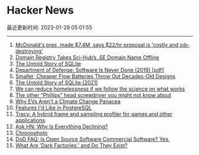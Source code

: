 # Hacker News

最近更新时间: 2023-01-29 05:01:55

--- 
1. [McDonald's pres, made $7.4M, says $22/hr proposal is 'costly and job-destroying'](https://www.businessinsider.com/mcdonalds-exec-slams-california-lawmakers-for-passing-fast-food-law-2023-1) 
2. [Domain Registry Takes Sci-Hub’s .SE Domain Name Offline](https://torrentfreak.com/domain-registry-takes-sci-hubs-se-domain-name-offline-230126/) 
3. [The Untold Story of SQLite](https://corecursive.com/066-sqlite-with-richard-hipp/) 
4. [Department of Defense: Software Is Never Done (2019) [pdf]](https://media.defense.gov/2019/Apr/30/2002124828/-1/-1/0/SOFTWAREISNEVERDONE_REFACTORINGTHEACQUISITIONCODEFORCOMPETITIVEADVANTAGE_FINAL.SWAP.REPORT.PDF) 
5. [Smaller, Cheaper Flow Batteries Throw Out Decades-Old Designs](https://spectrum.ieee.org/flow-battery) 
6. [The Untold Story of SQLite (2021)](https://corecursive.com/066-sqlite-with-richard-hipp/) 
7. [We can reduce homelessness if we follow the science on what works](https://www.newscientist.com/article/2356643-we-can-reduce-homelessness-if-we-follow-the-science-on-what-works/) 
8. [The other “Phillips” head screwdriver you might not know about](https://shoppress.dormanproducts.com/not-every-phillips-head/) 
9. [Why EVs Aren't a Climate Change Panacea](https://spectrum.ieee.org/the-ev-transition-explained-2659316104) 
10. [Features I'd Like in PostgreSQL](https://gilslotd.com/blog/features_id_postgresql) 
11. [Tracy: A hybrid frame and sampling profiler for games and other applications](https://github.com/wolfpld/tracy) 
12. [Ask HN: Why Is Everything Declining?](https://news.ycombinator.com/item?id=34560255) 
13. [Chronophoto](https://www.chronophoto.app/game.html) 
14. [DoD FAQ: Is Open Source Software Commercial Software? Yes.](https://dodcio.defense.gov/Open-Source-Software-FAQ/#q-is-oss-commercial-software-is-it-cots) 
15. [What Are 'Dark Factories,' and Do They Exist?](https://www.grainger.com/know-how/industry/manufacturing/kh-what-is-a-dark-factory) 
